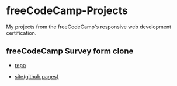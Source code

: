 # freeCodeCamp-Projects
My projects from the freeCodeCamp's responsive web development certification.

## freeCodeCamp Survey form clone
* [repo](./freeCodeCamp-Survey-form/)

* [site(github pages)](https://itzthem3ji.github.io/freeCodeCamp-Projects/freeCodeCamp-Survey-form/)

